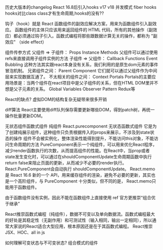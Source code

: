 历史大版本的changelog
  React 16.8后引入hooks
  v17
  v18
    并发模式
fiber
hooks
hooks对比class
  class才有生命周期,hooks的没有??

钩子（hook）就是 React 函数组件的副效应解决方案，用来为函数组件引入副效应。 函数组件的主体只应该用来返回组件的 HTML 代码，所有的其他操作（副效应）都必须通过钩子引入。函数式编程将那些跟数据计算无关的操作，都称为 "副效应" （side effect）

组件传参方式
  父组件 => 子组件：
    Props
    Instance Methods 父组件可以通过使用refs来直接调用子组件实例的方法
  子组件 => 父组件：
    Callback Functions
    Event Bubbling 这种方法其实跟react本身没有关系，我们利用的是原生dom元素的事件冒泡机制。
  兄弟组件之间：
    Parent Component 它们就可以通过父组件作为中间层来实现数据互通了。
  不太相关的组件之间：
    Context
    Portals Portals的主要应用场景是：当两个组件在react项目中是父子组件的关系，但在HTML DOM里并不想是父子元素的关系。
    Global Variables
    Observer Pattern
    Redux等


React的缺点?
  虚拟DOM的结构复杂无疑带来很多开销


diff算法
  React主要使用diff队列保存需要更新哪些DOM，得到patch树，再统一操作批量更新DOM。


无状态组件函数式组件 纯组件 React.purecomponent
  无状态函数式组件 它是为了创建纯展示组件，这种组件只负责根据传入的props来展示，不涉及到state状态的操作 组件不会被实例化，整体渲染性能得到提升，不能访问this对象，不能访问生命周期的方法
  PureComponent表示一个纯组件，可以用来优化React程序，减少render函数执行的次数，从而提高组件的性能。在React中，当prop或者state发生变化时，可以通过在shouldComponentUpdate生命周期函数中执行return false来阻止页面的更新，从而减少不必要的render执行。React.PureComponent会自动执行 shouldComponentUpdate。
  React.memo 是 React 16.6 新的一个 API，用来缓存组件的渲染，避免不必要的更新，其实也是一个高阶组件，与 PureComponent 十分类似，但不同的是， React.memo只能用于函数组件。

  由于函数组件没有实例，因此不能在函数组件上直接使用 ref
  官方更推崇“组合优于继承”


React推崇函数式编程（纯组件），数据不可变以及单向数据流。函数式编程最大的好处是其稳定性（无副作用）和可测试性（输入相同，输出一定相同），所以通常大家说的React适合大型应用，根本原因还是在于其函数式编程。
React推崇JSX、HOC、all in js



如何理解可变状态与不可变状态?
组合模式的组件

